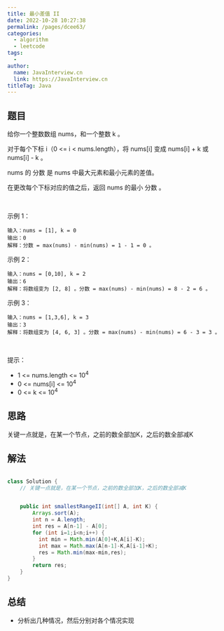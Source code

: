 ```yaml
---
title: 最小差值 II
date: 2022-10-28 10:27:38
permalink: /pages/dcee63/
categories:
  - algorithm
  - leetcode
tags:
  - 
author: 
  name: JavaInterview.cn
  link: https://JavaInterview.cn
titleTag: Java
---
```




## 题目

给你一个整数数组 nums，和一个整数 k 。

对于每个下标 i（0 <= i < nums.length），将 nums[i] 变成 nums[i] + k 或 nums[i] - k 。

nums 的 分数 是 nums 中最大元素和最小元素的差值。

在更改每个下标对应的值之后，返回 nums 的最小 分数 。

 

示例 1：

    输入：nums = [1], k = 0
    输出：0
    解释：分数 = max(nums) - min(nums) = 1 - 1 = 0 。
示例 2：

    输入：nums = [0,10], k = 2
    输出：6
    解释：将数组变为 [2, 8] 。分数 = max(nums) - min(nums) = 8 - 2 = 6 。
示例 3：

    输入：nums = [1,3,6], k = 3
    输出：3
    解释：将数组变为 [4, 6, 3] 。分数 = max(nums) - min(nums) = 6 - 3 = 3 。
 

提示：

- 1 <= nums.length <= 10<sup>4</sup>
- 0 <= nums[i] <= 10<sup>4</sup>
- 0 <= k <= 10<sup>4</sup>

## 思路

关键一点就是，在某一个节点，之前的数全部加K，之后的数全部减K

## 解法
```java

class Solution {
    // 关键一点就是，在某一个节点，之前的数全部加K，之后的数全部减K


    public int smallestRangeII(int[] A, int K) {
        Arrays.sort(A);
        int n = A.length;
        int res = A[n-1] - A[0];
        for (int i=1;i<n;i++) {
          int min = Math.min(A[0]+K,A[i]-K);
          int max = Math.max(A[n-1]-K,A[i-1]+K);
          res = Math.min(max-min,res);
        }
        return res;
    }
}
```

## 总结

- 分析出几种情况，然后分别对各个情况实现 
